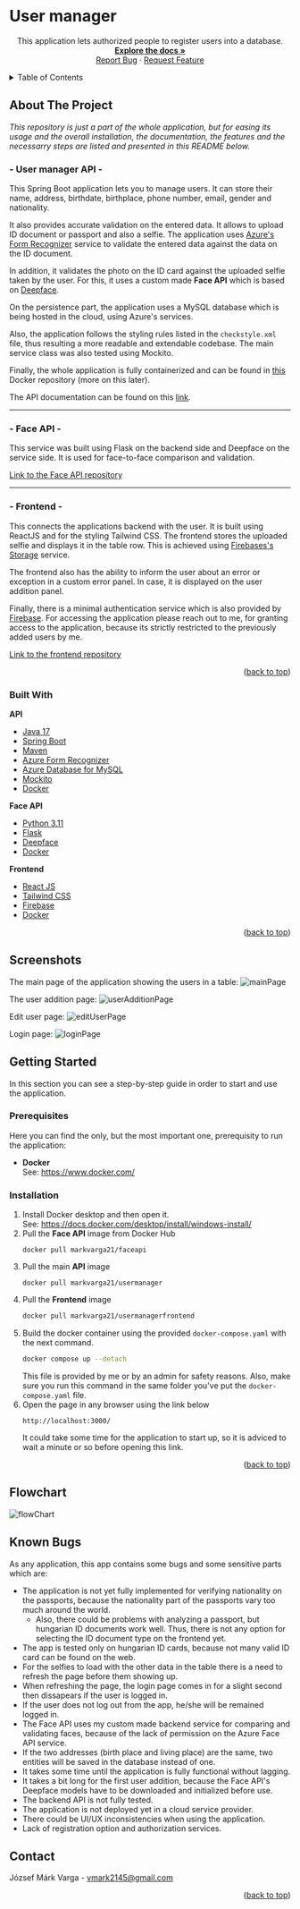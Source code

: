 <div id="top"></div>

<br />
<div align="center">

<h1 align="left">User manager</h1>

  <p align="center">
    This application lets authorized people to register users into a database.
    <br />
    <a href="https://github.com/markvarga21/userManager"><strong>Explore the docs »</strong></a>
    <br />
    <a href="https://github.com/markvarga21/userManager/issues">Report Bug</a>
    ·
    <a href="https://github.com/markvarga21/userManager/issues">Request Feature</a>
  </p>
</div>

<details>
  <summary>Table of Contents</summary>
  <ol>
    <li>
      <a href="#about-the-project">About The Project</a>
      <ul>
        <li><a href="#built-with">Built With</a></li>
      </ul>
    </li>
    <li><a href="#screenshots">Screenshots</a></li>
    <li>
      <a href="#getting-started">Getting Started</a>
      <ul>
        <li><a href="#prerequisites">Prerequisites</a></li>
        <li><a href="#installation">Installation</a></li>
      </ul>
    </li>
    <li><a href="#flowchart">Flowchart</a></li>
    <li><a href="#known-bugs">Known bugs</a></li>
    <li><a href="#contact">Contact</a></li>
  </ol>
</details>

## About The Project

<i>This repository is just a part of the whole application, but for easing its usage and the overall installation, the documentation, the features and the necessarry steps are listed and presented in this README below.</i>

### - User manager API -

This Spring Boot application lets you to manage users. It can store their name, address, birthdate, birthplace, phone number, email, gender and nationality.

It also provides accurate validation on the entered data. It allows to upload ID document or passport and also a selfie. The application uses <a href="https://azure.microsoft.com/en-gb/products/form-recognizer">Azure's Form Recognizer</a> service to validate the entered data against the data on the ID document.

In addition, it validates the photo on the ID card against the uploaded selfie taken by the user. For this, it uses a custom made <b>Face API</b> which is based on <a href="https://github.com/serengil/deepface">Deepface</a>.

On the persistence part, the application uses a MySQL database which is being hosted in the cloud, using Azure's services.

Also, the application follows the styling rules listed in the `checkstyle.xml` file, thus resulting a more readable and extendable codebase. The main service class was also tested using Mockito.

Finally, the whole application is fully containerized and can be found in <a href="https://hub.docker.com/r/markvarga21/usermanager">this</a> Docker repository (more on this later).

The API documentation can be found on this <a href="https://documenter.getpostman.com/view/22391147/2s9Y5SWRBz">link</a>.

---

### - Face API -

This service was built using Flask on the backend side and Deepface on the service side. It is used for face-to-face comparison and validation.

<a href="https://github.com/markvarga21/faceApi">Link to the Face API repository</a>

---

### - Frontend -

This connects the applications backend with the user. It is built using ReactJS and for the styling Tailwind CSS. The frontend stores the uploaded selfie and displays it in the table row. This is achieved using <a href="https://firebase.google.com/docs/storage">Firebases's Storage</a> service.

The frontend also has the ability to inform the user about an error or exception in a custom error panel. In case, it is displayed on the user addition panel.

Finally, there is a minimal authentication service which is also provided by <a href="https://firebase.google.com/docs/auth">Firebase</a>. For accessing the application please reach out to me, for granting access to the application, because its strictly restricted to the previously added users by me.

<a href="https://github.com/markvarga21/userManagerFrontend">Link to the frontend repository</a>

<p align="right">(<a href="#top">back to top</a>)</p>

### Built With

**API**

- [Java 17](https://www.oracle.com/java/technologies/javase/jdk17-archive-downloads.html)
- [Spring Boot](https://spring.io/projects/spring-boot)
- [Maven](https://maven.apache.org/)
- [Azure Form Recognizer](https://azure.microsoft.com/en-gb/products/form-recognizer)
- [Azure Database for MySQL](https://azure.microsoft.com/en-us/products/mysql)
- [Mockito](https://site.mockito.org/)
- [Docker](https://www.docker.com/)

**Face API**

- [Python 3.11](https://www.python.org/)
- [Flask](https://flask.palletsprojects.com/en/2.3.x/)
- [Deepface](https://github.com/serengil/deepface)
- [Docker](https://www.docker.com/)

**Frontend**

- [React JS](https://spring.io/projects/spring-boot)
- [Tailwind CSS](https://spring.io/projects/spring-boot)
- [Firebase](https://spring.io/projects/spring-boot)
- [Docker](https://www.docker.com/)

<p align="right">(<a href="#top">back to top</a>)</p>

<div id="screenshots"></div>

## Screenshots

The main page of the application showing the users in a table:
![mainPage](./static/mainPage.jpg)

The user addition page:
![userAdditionPage](./static/addNewUserPage.jpg)

Edit user page:
![editUserPage](./static/editUserPage.jpg)

Login page:
![loginPage](./static/loginPage.jpg)

## Getting Started

In this section you can see a step-by-step guide in order to start and use the application.

### Prerequisites

Here you can find the only, but the most important one, prerequisity to run the application:

- **Docker**
  <br>See: https://www.docker.com/

### Installation

1. Install Docker desktop and then open it.
   <br>See: https://docs.docker.com/desktop/install/windows-install/
2. Pull the **Face API** image from Docker Hub
   ```
   docker pull markvarga21/faceapi
   ```
3. Pull the main **API** image
   ```
   docker pull markvarga21/usermanager
   ```
4. Pull the **Frontend** image
   ```sh
   docker pull markvarga21/usermanagerfrontend
   ```
5. Build the docker container using the provided `docker-compose.yaml` with the next command.
   ```sh
   docker compose up --detach
   ```
   This file is provided by me or by an admin for safety reasons. Also, make sure you run this command in the same folder you've put the `docker-compose.yaml` file.
6. Open the page in any browser using the link below
   ```
   http://localhost:3000/
   ```
   It could take some time for the application to start up, so it is adviced to wait a minute or so before opening this link.

<p align="right">(<a href="#top">back to top</a>)</p>

<div id="known-bugs"></div>

<div id="flowchart"></div>

## Flowchart

![flowChart](./static/userManagerFlowchart.png)

## Known Bugs

As any application, this app contains some bugs and some sensitive parts which are:

- The application is not yet fully implemented for verifying nationality on the passports, because the nationality part of the passports vary too much around the world.
  - Also, there could be problems with analyzing a passport, but hungarian ID documents work well. Thus, there is not any option for selecting the ID document type on the frontend yet.
- The app is tested only on hungarian ID cards, because not many valid ID card can be found on the web.
- For the selfies to load with the other data in the table there is a need to refresh the page before them showing up.
- When refreshing the page, the login page comes in for a slight second then dissapears if the user is logged in.
- If the user does not log out from the app, he/she will be remained logged in.
- The Face API uses my custom made backend service for comparing and validating faces, because of the lack of permission on the Azure Face API service.
- If the two addresses (birth place and living place) are the same, two entities will be saved in the database instead of one.
- It takes some time until the application is fully functional without lagging.
- It takes a bit long for the first user addition, because the Face API's Deepface models have to be downloaded and initialized before use.
- The backend API is not fully tested.
- The application is not deployed yet in a cloud service provider.
- There could be UI/UX inconsistencies when using the application.
- Lack of registration option and authorization services.

## Contact

József Márk Varga - vmark2145@gmail.com

<p align="right">(<a href="#top">back to top</a>)</p>
